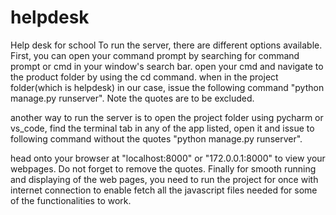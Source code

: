# helpdesk

Help desk for school
To run the server, there are different options available.
First, you can open your command prompt by searching for command prompt or cmd in your window's search bar. open your cmd and navigate to the product folder by using the cd command. when in the project folder(which is helpdesk) in our case, issue the following command
"python manage.py runserver". Note the quotes are to be excluded.

another way to run the server is to open the project folder using pycharm or vs_code, find the terminal tab in any of the app listed, open it and issue to following command without the quotes "python manage.py runserver".

head onto your browser at "localhost:8000" or "172.0.0.1:8000" to view your webpages. Do not forget to remove the quotes.
Finally for smooth running and displaying of the web pages, you need to run the project for once with internet connection to enable fetch all the javascript files needed for some of the functionalities to work.
